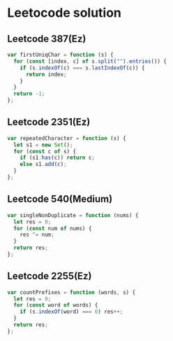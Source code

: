 # Leetocode solution

## Leetcode 387(Ez)

```js
var firstUniqChar = function (s) {
  for (const [index, c] of s.split("").entries()) {
    if (s.indexOf(c) === s.lastIndexOf(c)) {
      return index;
    }
  }
  return -1;
};
```

## Leetcode 2351(Ez)

```js
var repeatedCharacter = function (s) {
  let s1 = new Set();
  for (const c of s) {
    if (s1.has(c)) return c;
    else s1.add(c);
  }
};
```

## Leetcode 540(Medium)

```js
var singleNonDuplicate = function (nums) {
  let res = 0;
  for (const num of nums) {
    res ^= num;
  }
  return res;
};
```

## Leetcode 2255(Ez)

```js
var countPrefixes = function (words, s) {
  let res = 0;
  for (const word of words) {
    if (s.indexOf(word) === 0) res++;
  }
  return res;
};
```
